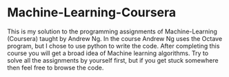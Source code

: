 # Machine-Learning-Coursera
This is my solution to the programming assignments of Machine-Learning (Coursera) taught by Andrew Ng. In the course Andrew Ng uses the Octave program, but I chose to use python to write the code. After completing this course you will get a broad idea of Machine learning algorithms. Try to solve all the assignments by yourself first, but if you get stuck somewhere then feel free to browse the code.
